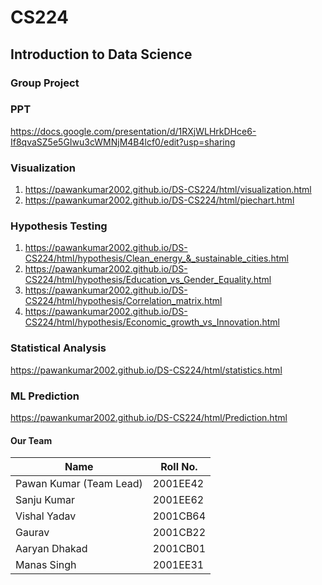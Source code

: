 # CS224

## Introduction to Data Science

### Group Project

### PPT

https://docs.google.com/presentation/d/1RXjWLHrkDHce6-If8qvaSZ5e5GIwu3cWMNjM4B4lcf0/edit?usp=sharing

### Visualization

1. https://pawankumar2002.github.io/DS-CS224/html/visualization.html
2. https://pawankumar2002.github.io/DS-CS224/html/piechart.html

### Hypothesis Testing

1. https://pawankumar2002.github.io/DS-CS224/html/hypothesis/Clean_energy_&_sustainable_cities.html
2. https://pawankumar2002.github.io/DS-CS224/html/hypothesis/Education_vs_Gender_Equality.html
3. https://pawankumar2002.github.io/DS-CS224/html/hypothesis/Correlation_matrix.html
4. https://pawankumar2002.github.io/DS-CS224/html/hypothesis/Economic_growth_vs_Innovation.html

### Statistical Analysis

https://pawankumar2002.github.io/DS-CS224/html/statistics.html

### ML Prediction

https://pawankumar2002.github.io/DS-CS224/html/Prediction.html

#### Our Team

| Name                    | Roll No. |
| ----------------------- | -------- |
| Pawan Kumar (Team Lead) | 2001EE42 |
| Sanju Kumar             | 2001EE62 |
| Vishal Yadav            | 2001CB64 |
| Gaurav                  | 2001CB22 |
| Aaryan Dhakad           | 2001CB01 |
| Manas Singh             | 2001EE31 |

